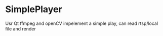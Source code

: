 # SimplePlayer
Usr Qt ffmpeg and openCV impelement a simple play, can read rtsp/local file and render
